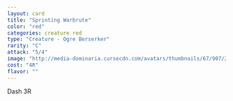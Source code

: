 ```yaml
---
layout: card
title: "Sprinting Warbrute"
color: "red"
categories: creature red
type: "Creature - Ogre Berserker"
rarity: "C"
attack: "5/4"
image: "http://media-dominaria.cursecdn.com/avatars/thumbnails/67/907/200/283/635608920181982820.png"
cost: "4R"
flavor: ""
---
```


Dash <span class="tip mana-icon mana-colorless-03" title="3 Colorless Mana">3</span><span class="tip mana-icon mana-red" title="1 Red Mana">R</span>

